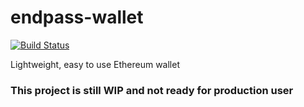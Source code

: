 # endpass-wallet

[![Build Status](https://travis-ci.org/endpass/endpass-wallet.svg?branch=master)](https://travis-ci.org/endpass/endpass-wallet)

Lightweight, easy to use Ethereum wallet

### This project is still WIP and not ready for production user